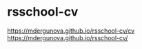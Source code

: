 # rsschool-cv
https://mdergunova.github.io/rsschool-cv/cv
https://mdergunova.github.io/rsschool-cv/
